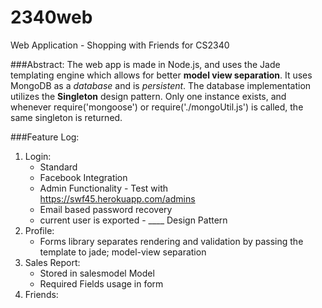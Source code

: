 # 2340web
Web Application - Shopping with Friends for CS2340

###Abstract:
The web app is made in Node.js, and uses the Jade templating engine which allows for better **model view separation**.
It uses MongoDB as a *database* and is *persistent*. The database implementation utilizes the **Singleton** design pattern. Only one instance exists, and whenever require('mongoose') or require('./mongoUtil.js') is called, the same singleton is returned.

###Feature Log:
1. Login:
    * Standard
    * Facebook Integration
    * Admin Functionality - Test with https://swf45.herokuapp.com/admins
    * Email based password recovery
    * current user is exported - ____ Design Pattern
2. Profile:
    * Forms library separates rendering and validation by passing the template to jade; model-view separation
3. Sales Report:
    * Stored in salesmodel Model
    * Required Fields usage in form
4. Friends:
